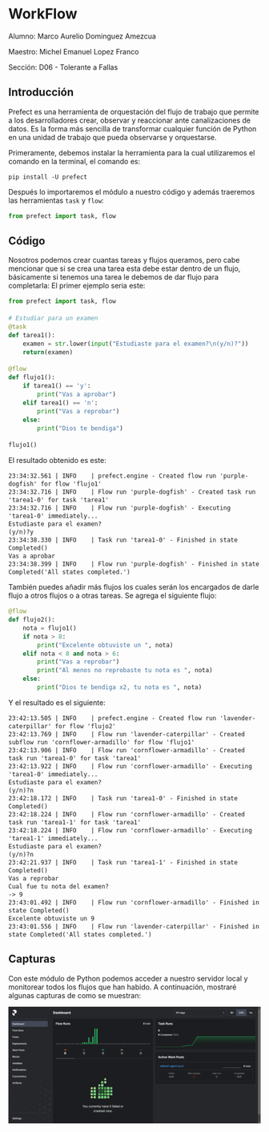 # WorkFlow

Alumno: Marco Aurelio Dominguez Amezcua

Maestro: Michel Emanuel Lopez Franco

Sección: D06 - Tolerante a Fallas

## Introducción

Prefect es una herramienta de orquestación del flujo de trabajo que permite a los desarrolladores crear, observar y reaccionar ante canalizaciones de datos. Es la forma más sencilla de transformar cualquier función de Python en una unidad de trabajo que pueda observarse y orquestarse.

Primeramente, debemos instalar la herramienta para la cual utilizaremos el comando en la terminal, el comando es:
```
pip install -U prefect
```

Después lo importaremos el módulo a nuestro código y además traeremos las herramientas ``task`` y ``flow``:
```python
from prefect import task, flow
```

## Código

Nosotros podemos crear cuantas tareas y flujos queramos, pero cabe mencionar que si se crea una tarea esta debe estar dentro de un flujo, básicamente si tenemos una tarea le debemos de dar flujo para completarla:
El primer ejemplo seria este:

```python
from prefect import task, flow

# Estudiar para un examen
@task
def tarea1():
    examen = str.lower(input("Estudiaste para el examen?\n(y/n)?"))
    return(examen)
    
@flow
def flujo1():
    if tarea1() == 'y':
        print("Vas a aprobar")
    elif tarea1() == 'n':
        print("Vas a reprobar")
    else:
        print("Dios te bendiga")

flujo1()
```

El resultado obtenido es este:
```
23:34:32.561 | INFO    | prefect.engine - Created flow run 'purple-dogfish' for flow 'flujo1'
23:34:32.716 | INFO    | Flow run 'purple-dogfish' - Created task run 'tarea1-0' for task 'tarea1'
23:34:32.716 | INFO    | Flow run 'purple-dogfish' - Executing 'tarea1-0' immediately...
Estudiaste para el examen?
(y/n)?y
23:34:38.330 | INFO    | Task run 'tarea1-0' - Finished in state Completed()
Vas a aprobar
23:34:38.399 | INFO    | Flow run 'purple-dogfish' - Finished in state Completed('All states completed.')
```

También puedes añadir más flujos los cuales serán los encargados de darle flujo a otros flujos o a otras tareas. Se agrega el siguiente flujo:

```python
@flow
def flujo2():
    nota = flujo1()
    if nota > 8:
        print("Excelente obtuviste un ", nota)
    elif nota < 8 and nota > 6:
        print("Vas a reprobar")
        print("Al menos no reprobaste tu nota es ", nota)
    else:
        print("Dios te bendiga x2, tu nota es ", nota)
```

Y el resultado es el siguiente:

```
23:42:13.505 | INFO    | prefect.engine - Created flow run 'lavender-caterpillar' for flow 'flujo2'
23:42:13.769 | INFO    | Flow run 'lavender-caterpillar' - Created subflow run 'cornflower-armadillo' for flow 'flujo1'
23:42:13.906 | INFO    | Flow run 'cornflower-armadillo' - Created task run 'tarea1-0' for task 'tarea1'
23:42:13.922 | INFO    | Flow run 'cornflower-armadillo' - Executing 'tarea1-0' immediately...
Estudiaste para el examen?
(y/n)?n
23:42:18.172 | INFO    | Task run 'tarea1-0' - Finished in state Completed()
23:42:18.224 | INFO    | Flow run 'cornflower-armadillo' - Created task run 'tarea1-1' for task 'tarea1'
23:42:18.224 | INFO    | Flow run 'cornflower-armadillo' - Executing 'tarea1-1' immediately...
Estudiaste para el examen?
(y/n)?n
23:42:21.937 | INFO    | Task run 'tarea1-1' - Finished in state Completed()
Vas a reprobar
Cual fue tu nota del examen?
-> 9
23:43:01.492 | INFO    | Flow run 'cornflower-armadillo' - Finished in state Completed()
Excelente obtuviste un 9
23:43:01.556 | INFO    | Flow run 'lavender-caterpillar' - Finished in state Completed('All states completed.')
```
## Capturas

Con este módulo de Python podemos acceder a nuestro servidor local y monitorear todos los flujos que han habido. A continuación, mostraré algunas capturas de como se muestran:

![DASHBOARD](https://github.com/MarcoAurelio-1tb/ToleranteAFallas_2023B/blob/main/Prefect/Imagenes/dashboard.PNG)

